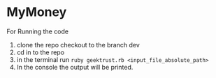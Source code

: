 # MyMoney

For Running the code

1. clone the repo checkout to the branch dev
2. cd in to the repo
3. in the terminal run `ruby geektrust.rb <input_file_absolute_path>`
4. In the console the output will be printed.
